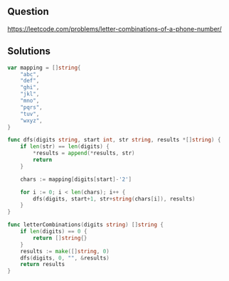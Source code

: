 ## Question

https://leetcode.com/problems/letter-combinations-of-a-phone-number/

## Solutions

```go
var mapping = []string{
	"abc",
	"def",
	"ghi",
	"jkl",
	"mno",
	"pqrs",
	"tuv",
	"wxyz",
}

func dfs(digits string, start int, str string, results *[]string) {
	if len(str) == len(digits) {
		*results = append(*results, str)
		return
	}

	chars := mapping[digits[start]-'2']

	for i := 0; i < len(chars); i++ {
		dfs(digits, start+1, str+string(chars[i]), results)
	}
}

func letterCombinations(digits string) []string {
	if len(digits) == 0 {
		return []string{}
	}
	results := make([]string, 0)
	dfs(digits, 0, "", &results)
	return results
}
```

